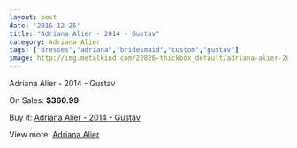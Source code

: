 ```yaml
---
layout: post
date: '2016-12-25'
title: "Adriana Alier - 2014 - Gustav"
category: Adriana Alier
tags: ["dresses","adriana","bridesmaid","custom","gustav"]
image: http://img.metalkind.com/22826-thickbox_default/adriana-alier-2014-gustav.jpg
---
```

Adriana Alier - 2014 - Gustav

On Sales: **$360.99**
<a href="https://www.metalkind.com/en/adriana-alier/9708-adriana-alier-2014-gustav.html"><amp-img layout="responsive" width="600" height="600" src="//img.metalkind.com/22826-thickbox_default/adriana-alier-2014-gustav.jpg" alt="Adriana Alier - 2014 - Gustav 0" /></a>
<a href="https://www.metalkind.com/en/adriana-alier/9708-adriana-alier-2014-gustav.html"><amp-img layout="responsive" width="600" height="600" src="//img.metalkind.com/22828-thickbox_default/adriana-alier-2014-gustav.jpg" alt="Adriana Alier - 2014 - Gustav 1" /></a>

Buy it: [Adriana Alier - 2014 - Gustav](https://www.metalkind.com/en/adriana-alier/9708-adriana-alier-2014-gustav.html "Adriana Alier - 2014 - Gustav")

View more: [Adriana Alier](https://www.metalkind.com/en/116-adriana-alier "Adriana Alier")